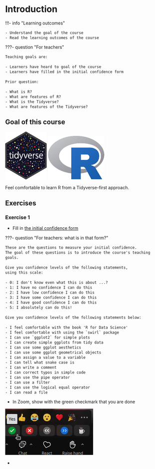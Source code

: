# Introduction

!!!- info "Learning outcomes"

    - Understand the goal of the course
    - Read the learning outcomes of the course

???- question "For teachers"

    Teaching goals are:

    - Learners have heard to goal of the course
    - Learners have filled in the initial confidence form

    Prior question:

    - What is R?
    - What are features of R?
    - What is the Tidyverse?
    - What are features of the Tidyverse?

## Goal of this course

![The Tidyverse logo](logo/tidyverse_logo_20.png)
![The R logo](logo/r_logo_25.png)

Feel comfortable to learn R from a Tidyverse-first approach.

## Exercises

### Exercise 1

- Fill in
  [the initial confidence form](https://docs.google.com/forms/d/e/1FAIpQLSdGrw7oxWhT8cCKJ87XNIE1JWExgy0P7CgLbtVJf5N0Zrr0pQ/viewform?usp=header)

???- question "For teachers: what is in that form?"

    These are the questions to measure your initial confidence.
    The goal of these questions is to introduce the course's teaching goals.

    Give you confidence levels of the following statements,
    using this scale:

    - 0: I don't know even what this is about ...?
    - 1: I have no confidence I can do this
    - 2: I have low confidence I can do this
    - 3: I have some confidence I can do this
    - 4: I have good confidence I can do this
    - 5: I absolutely can do this!

    Give you confidence levels of the following statements below:

    - I feel comfortable with the book 'R for Data Science'
    - I feel comfortable with using the `swirl` package
    - I can use `ggplot2` for simple plots
    - I can create simple ggplots from tidy data
    - I can use some ggplot aesthetics
    - I can use some ggplot geometrical objects
    - I can assign a value to a variable
    - I can tell what snake case is
    - I can write a comment
    - I can correct typos in simple code
    - I can use the pipe operator
    - I can use a filter
    - I can use the logical equal operator
    - I can read a file

- In Zoom, show with the green checkmark that you are done

![The Zoom green checkmark](zoom_green_checkmark.png)

- 
